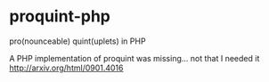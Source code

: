 # proquint-php
pro(nounceable) quint(uplets) in PHP

A PHP implementation of proquint was missing… not that I needed it
http://arxiv.org/html/0901.4016

